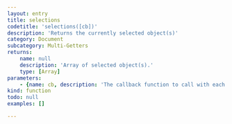 ```yaml
---
layout: entry
title: selections
codetitle: 'selections([cb])'
description: 'Returns the currently selected object(s)'
category: Document
subcategory: Multi-Getters
returns:
    name: null
    description: 'Array of selected object(s).'
    type: [Array]
parameters:
    - {name: cb, description: 'The callback function to call with each item in the selection. When this function returns false the loop stops. Passed arguments: item, loopCount.', optional: true, type: [Function]}
kind: function
todo: null
examples: []

---
```

